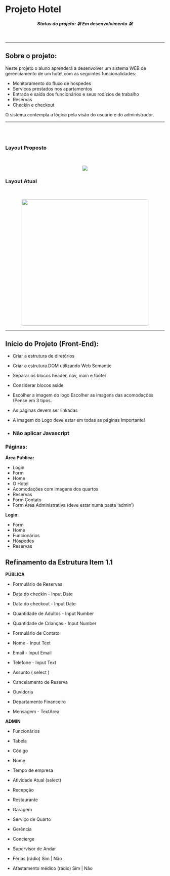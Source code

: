 # Projeto Hotel
 
**_<p align="center">Status do projeto: :hammer_and_wrench: Em desenvolvimento :hammer_and_wrench:</p>_**
 
<br>
 
---
 
## **Sobre o projeto:** <br>
 
<p>Neste projeto o aluno aprenderá a desenvolver um sistema WEB de gerenciamento de um hotel,com as seguintes funcionalidades:</p>
 
- Monitoramento do fluxo de hospedes
- Serviços prestados nos apartamentos
- Entrada e saída dos funcionários e seus rodízios de trabalho
- Reservas
- Checkin e checkout
 
<p>O sistema contempla a lógica pela visão do usuário e do administrador.</p>
 
---
 
</br>
</br>
 
### <b> Layout Proposto </b>
 
</br>
 
<p align="center">
 <img src="src/assets/images/README-ESCOPO.png">
</p>
 
### <b> Layout Atual </b>
 
</br>
 
<p align="center">
 <img src="src/assets/images/layout_novo.png " width="400px">
</p>
 
---
 
## Início do Projeto (Front-End):
 
- Criar a estrutura de diretórios
 
- Criar a estrutura DOM utilizando Web Semantic
 
- Separar os blocos header, nav, main e footer
 
- Considerar blocos aside
 
- Escolher a imagem do logo
 Escolher as imagens das acomodações (Pense em 3 tipos.
 
- As páginas devem ser linkadas
 
- A imagem do Logo deve estar em todas as páginas
 Importante!
 
- ### <b> Não aplicar Javascript </b>
 
### <b>Páginas: </b>
 
<b> Área Pública:</b>
 
- Login
- Form
- Home
- O Hotel
- Acomodações com imagens dos quartos
- Reservas
- Form
 Contato
- Form
 Área Administrativa (deve estar numa pasta ‘admin’)
 
<b>Login: </b>
 
- Form
- Home
- Funcionários
- Hóspedes
- Reservas
 
## <b> Refinamento da Estrutura Item 1.1 </b>
 
<b>PÚBLICA</b>
 
- Formulário de Reservas
- Data do checkin - Input Date
- Data do checkout - Input Date
- Quantidade de Adultos - Input Number
- Quantidade de Crianças - Input Number
- Formulário de Contato
- Nome - Input Text
- Email - Input Email
- Telefone - Input Text
- Assunto ( select )
 
- Cancelamento de Reserva
- Ouvidoria
- Departamento Financeiro
- Mensagem - TextArea
 
<b>ADMIN</b>
 
- Funcionários
- Tabela
- Código
- Nome
- Tempo de empresa
- Atividade Atual (select)
 
 - Recepção
 - Restaurante
 - Garagem
 - Serviço de Quarto
 - Gerência
 - Concierge
 - Supervisor de Andar
 - Férias (rádio) Sim | Não
 - Afastamento médico (rádio) Sim | Não
